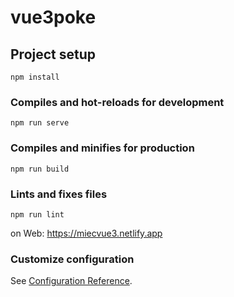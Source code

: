 # vue3poke

## Project setup
```
npm install
```

### Compiles and hot-reloads for development
```
npm run serve
```

### Compiles and minifies for production
```
npm run build
```

### Lints and fixes files
```
npm run lint
```

on Web:
https://miecvue3.netlify.app

### Customize configuration
See [Configuration Reference](https://cli.vuejs.org/config/).
